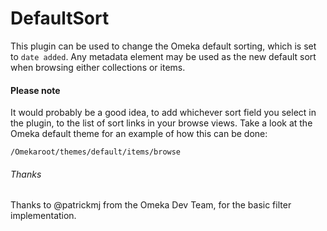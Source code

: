 DefaultSort
===========

This plugin can be used to change the Omeka default sorting, which is set to `date added`. Any metadata element may be used as the new default sort when browsing either collections or items.

#### Please note

It would probably be a good idea, to add whichever sort field you select in the plugin, to the list of sort links in your browse views. Take a look at the Omeka default theme for an example of how this can be done:

`/Omekaroot/themes/default/items/browse`

###### Thanks

Thanks to @patrickmj from the Omeka Dev Team, for the basic filter implementation.
